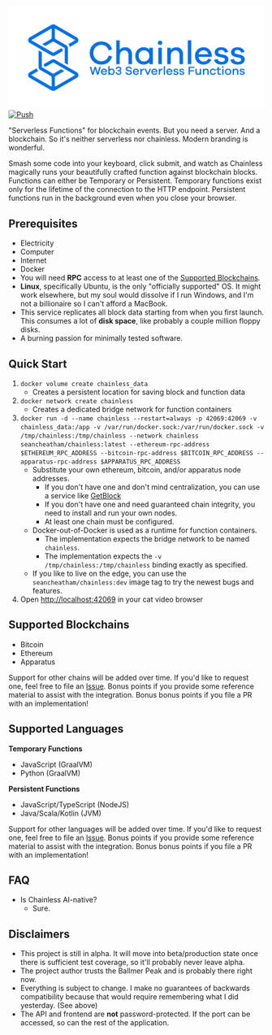 ![Chainless](./docs/static/img/logo.png)
[![Push](https://github.com/SeanCheatham/chainless/actions/workflows/push.yml/badge.svg)](https://github.com/SeanCheatham/chainless/actions/workflows/push.yml)

"Serverless Functions" for blockchain events. But you need a server. And a blockchain. So it's neither serverless nor chainless. Modern branding is wonderful.

Smash some code into your keyboard, click submit, and watch as Chainless magically runs your beautifully crafted function against blockchain blocks. Functions can either be Temporary or Persistent. Temporary functions exist only for the lifetime of the connection to the HTTP endpoint. Persistent functions run in the background even when you close your browser.

## Prerequisites
- Electricity
- Computer
- Internet
- Docker
- You will need **RPC** access to at least one of the [Supported Blockchains](#supported-blockchains).
- **Linux**, specifically Ubuntu, is the only "officially supported" OS. It might work elsewhere, but my soul would dissolve if I run Windows, and I'm not a billionaire so I can't afford a MacBook.
- This service replicates all block data starting from when you first launch. This consumes a lot of **disk space**, like probably a couple million floppy disks.
- A burning passion for minimally tested software.

## Quick Start
1. `docker volume create chainless_data`
   - Creates a persistent location for saving block and function data
1. `docker network create chainless`
   - Creates a dedicated bridge network for function containers
1. `docker run -d --name chainless --restart=always -p 42069:42069 -v chainless_data:/app -v /var/run/docker.sock:/var/run/docker.sock -v  /tmp/chainless:/tmp/chainless --network chainless seancheatham/chainless:latest --ethereum-rpc-address $ETHEREUM_RPC_ADDRESS --bitcoin-rpc-address $BITCOIN_RPC_ADDRESS --apparatus-rpc-address $APPARATUS_RPC_ADDRESS`
   - Substitute your own ethereum, bitcoin, and/or apparatus node addresses.
     - If you don't have one and don't mind centralization, you can use a service like [GetBlock](https://getblock.io/)
     - If you don't have one and need guaranteed chain integrity, you need to install and run your own nodes.
     - At least one chain must be configured.
   - Docker-out-of-Docker is used as a runtime for function containers.
     - The implementation expects the bridge network to be named `chainless`.
     - The implementation expects the `-v  /tmp/chainless:/tmp/chainless` binding exactly as specified.
   - If you like to live on the edge, you can use the `seancheatham/chainless:dev` image tag to try the newest bugs and features.
1. Open [http://localhost:42069](http://localhost:42069) in your cat video browser

## Supported Blockchains
- Bitcoin
- Ethereum
- Apparatus

Support for other chains will be added over time. If you'd like to request one, feel free to file an [Issue](https://github.com/SeanCheatham/chainless/issues). Bonus points if you provide some reference material to assist with the integration. Bonus bonus points if you file a PR with an implementation!

## Supported Languages
**Temporary Functions**
- JavaScript (GraalVM)
- Python (GraalVM)

**Persistent Functions**
- JavaScript/TypeScript (NodeJS)
- Java/Scala/Kotlin (JVM)

Support for other languages will be added over time. If you'd like to request one, feel free to file an [Issue](https://github.com/SeanCheatham/chainless/issues). Bonus points if you provide some reference material to assist with the integration. Bonus bonus points if you file a PR with an implementation!

## FAQ
- Is Chainless AI-native?
  - Sure.

## Disclaimers
- This project is still in alpha. It will move into beta/production state once there is sufficient test coverage, so it'll probably never leave alpha.
- The project author trusts the Ballmer Peak and is probably there right now.
- Everything is subject to change. I make no guarantees of backwards compatibility because that would require remembering what I did yesterday. (See above)
- The API and frontend are **not** password-protected. If the port can be accessed, so can the rest of the application.
